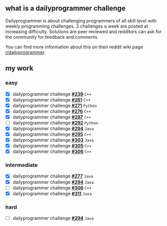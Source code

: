 ## what is a dailyprogrammer challenge

Dailyprogrammer is about challenging programmers of all skill level with weekly programming challenges. 3 challenges a week are posted at increasing difficulty. Solutions are peer reviewed and redditors can ask for the community for feedback and comments.

You can find more information about this on their reddit wiki page [r/dailyprogrammer](https://www.reddit.com/r/dailyprogrammer/wiki/index).

## my work

### easy
- [x] dailyprogrammer challenge **[#239](https://github.com/ajchili/dailyprogrammer-challenge-239-easy-cpp)** `C++`
- [x] dailyprogrammer challenge **[#261](https://github.com/ajchili/dailyprogrammer-challenge-261-easy-cpp)** `C++`
- [x] dailyprogrammer challenge **[#271](https://github.com/ajchili/dailyprogrammer-challenge-271-easy-python)** `Python`
- [x] dailyprogrammer challenge **[#276](https://github.com/ajchili/dailyprogrammer-challenge-276-easy-cpp)** `C++`
- [x] dailyprogrammer challenge **[#287](https://github.com/ajchili/dailyprogrammer-challenge-287-easy-cpp)** `C++`
- [ ] dailyprogrammer challenge **[#292](https://github.com/ajchili/dailyprogrammer-challenge-292-easy-python)** `Python`
- [x] dailyprogrammer challenge **[#294](https://github.com/ajchili/dailyprogrammer-challenge-294-easy-java)** `Java`
- [x] dailyprogrammer challenge **[#295](https://github.com/ajchili/dailyprogrammer-challenge-295-easy-cpp)** `C++`
- [x] dailyprogrammer challenge **[#303](https://github.com/ajchili/dailyprogrammer-challenge-303-easy-java)** `Java`
- [x] dailyprogrammer challenge **[#305](https://github.com/ajchili/dailyprogrammer-challenge-305-easy-cpp)** `C++`
- [x] dailyprogrammer challenge **[#306](https://github.com/ajchili/dailyprogrammer-challenge-306-easy-cpp)** `C++`

### intermediate
- [x] dailyprogrammer challenge **[#277](https://github.com/ajchili/dailyprogrammer-challenge-277-intermediate-java)** `Java`
- [x] dailyprogrammer challenge **[#294](https://github.com/ajchili/dailyprogrammer-challenge-294-intermediate-java)** `Java`
- [ ] dailyprogrammer challenge **[#306](https://github.com/ajchili/dailyprogrammer-challenge-306-intermediate-cpp)** `C++`
- [x] dailyprogrammer challenge **[#311](https://github.com/ajchili/dailyprogrammer-challenge-311-intermediate-java)** `Java`

### hard
- [ ] dailyprogrammer challenge **[#294](https://github.com/ajchili/dailyprogrammer-challenge-294-hard-java)** `Java`
